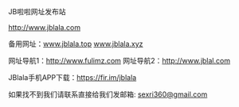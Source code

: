 
JB啦啦网址发布站

http://www.jblala.com

备用网址：www.jblala.top  www.jblala.xyz

网址导航1：http://www.fulimz.com
网址导航2：http://www.jblal.com

JBlala手机APP下载：https://fir.im/jblala

如果找不到我们请联系直接给我们发邮箱: sexri360@gmail.com

